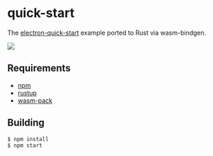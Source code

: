 # quick-start

The [electron-quick-start](https://github.com/electron/electron-quick-start) example ported to Rust via wasm-bindgen.

<img src="../../assets/example.png" />

## Requirements

- [npm](https://nodejs.org/en/download/)
- [rustup](https://rustup.rs/)
- [wasm-pack](https://rustwasm.github.io/wasm-pack/)

## Building

```
$ npm install
$ npm start
```
